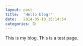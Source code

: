 ```yaml
---
layout: post
title:  "Hello blog!"
date:   2014-05-10 15:14:54
categories: 杂
---
```

This is my blog.
This is a test page.
